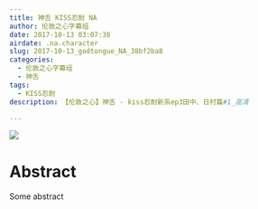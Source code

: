 ```yaml
---
title: 神舌 KISS忍耐 NA
author: 伦敦之心字幕组
date: 2017-10-13 03:07:38
airdate: .na.character
slug: 2017-10-13_godtongue_NA_38bf2ba8
categories:
  - 伦敦之心字幕组
  - 神舌
tags:
  - KISS忍耐
description: 【伦敦之心】神舌 - kiss忍耐新系ep3田中、日村篇#1_高清

---
```

![](/img/gakki.jpg)
# Abstract
Some abstract
